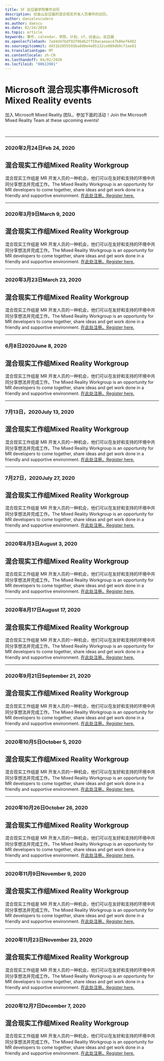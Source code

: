 ```yaml
---
title: SF 反应器学院事件日历
description: 旧金山反应器的混合现实开发人员事件的日历。
author: danielescudero
ms.author: daescu
ms.date: 02/24/2019
ms.topic: article
keywords: 事件，calendar，学院，计划，sf，旧金山，反应器
ms.openlocfilehash: 7ad4d47bdf92f964b2ff59acaeaac47b86ef6402
ms.sourcegitcommit: d451b2055593ba8d0e4e05132ce889d60c71ee81
ms.translationtype: MT
ms.contentlocale: zh-CN
ms.lasthandoff: 04/02/2020
ms.locfileid: "80613981"
---
```

# <a name="microsoft-mixed-reality-events"></a><span data-ttu-id="48319-104">Microsoft 混合现实事件</span><span class="sxs-lookup"><span data-stu-id="48319-104">Microsoft Mixed Reality events</span></span>

<span data-ttu-id="48319-105">加入 Microsoft Mixed Reality 团队，参加下面的活动！</span><span class="sxs-lookup"><span data-stu-id="48319-105">Join the Microsoft Mixed Reality Team at these upcoming events!</span></span>

<br>

---
###  <a name="feb-24-2020"></a><span data-ttu-id="48319-106">2020年2月24日</span><span class="sxs-lookup"><span data-stu-id="48319-106">Feb 24, 2020</span></span>
## <a name="mixed-reality-workgroup"></a><span data-ttu-id="48319-107">混合现实工作组</span><span class="sxs-lookup"><span data-stu-id="48319-107">Mixed Reality Workgroup</span></span>
<span data-ttu-id="48319-108">混合现实工作组是 MR 开发人员的一种机会，他们可以在友好和支持的环境中共同分享想法并完成工作。</span><span class="sxs-lookup"><span data-stu-id="48319-108">The Mixed Reality Workgroup is an opportunity for MR developers to come together, share ideas and get work done in a friendly and supportive environment.</span></span>
[<span data-ttu-id="48319-109">在此处注册。</span><span class="sxs-lookup"><span data-stu-id="48319-109">Register here.</span></span>](https://www.meetup.com/hololens-mr/events/)
<br>

---
###  <a name="march-9-2020"></a><span data-ttu-id="48319-110">2020年3月9日</span><span class="sxs-lookup"><span data-stu-id="48319-110">March 9, 2020</span></span>
## <a name="mixed-reality-workgroup"></a><span data-ttu-id="48319-111">混合现实工作组</span><span class="sxs-lookup"><span data-stu-id="48319-111">Mixed Reality Workgroup</span></span>
<span data-ttu-id="48319-112">混合现实工作组是 MR 开发人员的一种机会，他们可以在友好和支持的环境中共同分享想法并完成工作。</span><span class="sxs-lookup"><span data-stu-id="48319-112">The Mixed Reality Workgroup is an opportunity for MR developers to come together, share ideas and get work done in a friendly and supportive environment.</span></span>
[<span data-ttu-id="48319-113">在此处注册。</span><span class="sxs-lookup"><span data-stu-id="48319-113">Register here.</span></span>](https://www.meetup.com/hololens-mr/events/)
<br>

---
### <a name="march-23-2020"></a><span data-ttu-id="48319-114">2020年3月23日</span><span class="sxs-lookup"><span data-stu-id="48319-114">March 23, 2020</span></span>
## <a name="mixed-reality-workgroup"></a><span data-ttu-id="48319-115">混合现实工作组</span><span class="sxs-lookup"><span data-stu-id="48319-115">Mixed Reality Workgroup</span></span>
<span data-ttu-id="48319-116">混合现实工作组是 MR 开发人员的一种机会，他们可以在友好和支持的环境中共同分享想法并完成工作。</span><span class="sxs-lookup"><span data-stu-id="48319-116">The Mixed Reality Workgroup is an opportunity for MR developers to come together, share ideas and get work done in a friendly and supportive environment.</span></span>
[<span data-ttu-id="48319-117">在此处注册。</span><span class="sxs-lookup"><span data-stu-id="48319-117">Register here.</span></span>](https://www.meetup.com/hololens-mr/events/)
<br>

---
###  <a name="june-8-2020"></a><span data-ttu-id="48319-118">6月8日2020</span><span class="sxs-lookup"><span data-stu-id="48319-118">June 8, 2020</span></span>
## <a name="mixed-reality-workgroup"></a><span data-ttu-id="48319-119">混合现实工作组</span><span class="sxs-lookup"><span data-stu-id="48319-119">Mixed Reality Workgroup</span></span>
<span data-ttu-id="48319-120">混合现实工作组是 MR 开发人员的一种机会，他们可以在友好和支持的环境中共同分享想法并完成工作。</span><span class="sxs-lookup"><span data-stu-id="48319-120">The Mixed Reality Workgroup is an opportunity for MR developers to come together, share ideas and get work done in a friendly and supportive environment.</span></span>
[<span data-ttu-id="48319-121">在此处注册。</span><span class="sxs-lookup"><span data-stu-id="48319-121">Register here.</span></span>](https://www.meetup.com/hololens-mr/events/)
<br>

---
###  <a name="july-13-2020"></a><span data-ttu-id="48319-122">7月13日，2020</span><span class="sxs-lookup"><span data-stu-id="48319-122">July 13, 2020</span></span>
## <a name="mixed-reality-workgroup"></a><span data-ttu-id="48319-123">混合现实工作组</span><span class="sxs-lookup"><span data-stu-id="48319-123">Mixed Reality Workgroup</span></span>
<span data-ttu-id="48319-124">混合现实工作组是 MR 开发人员的一种机会，他们可以在友好和支持的环境中共同分享想法并完成工作。</span><span class="sxs-lookup"><span data-stu-id="48319-124">The Mixed Reality Workgroup is an opportunity for MR developers to come together, share ideas and get work done in a friendly and supportive environment.</span></span>
[<span data-ttu-id="48319-125">在此处注册。</span><span class="sxs-lookup"><span data-stu-id="48319-125">Register here.</span></span>](https://www.meetup.com/hololens-mr/events/)
<br>

---
###  <a name="july-27-2020"></a><span data-ttu-id="48319-126">7月27日，2020</span><span class="sxs-lookup"><span data-stu-id="48319-126">July 27, 2020</span></span>
## <a name="mixed-reality-workgroup"></a><span data-ttu-id="48319-127">混合现实工作组</span><span class="sxs-lookup"><span data-stu-id="48319-127">Mixed Reality Workgroup</span></span>
<span data-ttu-id="48319-128">混合现实工作组是 MR 开发人员的一种机会，他们可以在友好和支持的环境中共同分享想法并完成工作。</span><span class="sxs-lookup"><span data-stu-id="48319-128">The Mixed Reality Workgroup is an opportunity for MR developers to come together, share ideas and get work done in a friendly and supportive environment.</span></span>
[<span data-ttu-id="48319-129">在此处注册。</span><span class="sxs-lookup"><span data-stu-id="48319-129">Register here.</span></span>](https://www.meetup.com/hololens-mr/events/)
<br>

---
###  <a name="august-3-2020"></a><span data-ttu-id="48319-130">2020年8月3日</span><span class="sxs-lookup"><span data-stu-id="48319-130">August 3, 2020</span></span>
## <a name="mixed-reality-workgroup"></a><span data-ttu-id="48319-131">混合现实工作组</span><span class="sxs-lookup"><span data-stu-id="48319-131">Mixed Reality Workgroup</span></span>
<span data-ttu-id="48319-132">混合现实工作组是 MR 开发人员的一种机会，他们可以在友好和支持的环境中共同分享想法并完成工作。</span><span class="sxs-lookup"><span data-stu-id="48319-132">The Mixed Reality Workgroup is an opportunity for MR developers to come together, share ideas and get work done in a friendly and supportive environment.</span></span>
[<span data-ttu-id="48319-133">在此处注册。</span><span class="sxs-lookup"><span data-stu-id="48319-133">Register here.</span></span>](https://www.meetup.com/hololens-mr/events/)
<br>

---
###  <a name="august-17-2020"></a><span data-ttu-id="48319-134">2020年8月17日</span><span class="sxs-lookup"><span data-stu-id="48319-134">August 17, 2020</span></span>
## <a name="mixed-reality-workgroup"></a><span data-ttu-id="48319-135">混合现实工作组</span><span class="sxs-lookup"><span data-stu-id="48319-135">Mixed Reality Workgroup</span></span>
<span data-ttu-id="48319-136">混合现实工作组是 MR 开发人员的一种机会，他们可以在友好和支持的环境中共同分享想法并完成工作。</span><span class="sxs-lookup"><span data-stu-id="48319-136">The Mixed Reality Workgroup is an opportunity for MR developers to come together, share ideas and get work done in a friendly and supportive environment.</span></span>
[<span data-ttu-id="48319-137">在此处注册。</span><span class="sxs-lookup"><span data-stu-id="48319-137">Register here.</span></span>](https://www.meetup.com/hololens-mr/events/)
<br>

---
###  <a name="september-21-2020"></a><span data-ttu-id="48319-138">2020年9月21日</span><span class="sxs-lookup"><span data-stu-id="48319-138">September 21, 2020</span></span>
## <a name="mixed-reality-workgroup"></a><span data-ttu-id="48319-139">混合现实工作组</span><span class="sxs-lookup"><span data-stu-id="48319-139">Mixed Reality Workgroup</span></span>
<span data-ttu-id="48319-140">混合现实工作组是 MR 开发人员的一种机会，他们可以在友好和支持的环境中共同分享想法并完成工作。</span><span class="sxs-lookup"><span data-stu-id="48319-140">The Mixed Reality Workgroup is an opportunity for MR developers to come together, share ideas and get work done in a friendly and supportive environment.</span></span>
[<span data-ttu-id="48319-141">在此处注册。</span><span class="sxs-lookup"><span data-stu-id="48319-141">Register here.</span></span>](https://www.meetup.com/hololens-mr/events/)
<br>

---
###  <a name="october-5-2020"></a><span data-ttu-id="48319-142">2020年10月5日</span><span class="sxs-lookup"><span data-stu-id="48319-142">October 5, 2020</span></span>
## <a name="mixed-reality-workgroup"></a><span data-ttu-id="48319-143">混合现实工作组</span><span class="sxs-lookup"><span data-stu-id="48319-143">Mixed Reality Workgroup</span></span>
<span data-ttu-id="48319-144">混合现实工作组是 MR 开发人员的一种机会，他们可以在友好和支持的环境中共同分享想法并完成工作。</span><span class="sxs-lookup"><span data-stu-id="48319-144">The Mixed Reality Workgroup is an opportunity for MR developers to come together, share ideas and get work done in a friendly and supportive environment.</span></span>
[<span data-ttu-id="48319-145">在此处注册。</span><span class="sxs-lookup"><span data-stu-id="48319-145">Register here.</span></span>](https://www.meetup.com/hololens-mr/events/)
<br>

---
###  <a name="october-26-2020"></a><span data-ttu-id="48319-146">2020年10月26日</span><span class="sxs-lookup"><span data-stu-id="48319-146">October 26, 2020</span></span>
## <a name="mixed-reality-workgroup"></a><span data-ttu-id="48319-147">混合现实工作组</span><span class="sxs-lookup"><span data-stu-id="48319-147">Mixed Reality Workgroup</span></span>
<span data-ttu-id="48319-148">混合现实工作组是 MR 开发人员的一种机会，他们可以在友好和支持的环境中共同分享想法并完成工作。</span><span class="sxs-lookup"><span data-stu-id="48319-148">The Mixed Reality Workgroup is an opportunity for MR developers to come together, share ideas and get work done in a friendly and supportive environment.</span></span>
[<span data-ttu-id="48319-149">在此处注册。</span><span class="sxs-lookup"><span data-stu-id="48319-149">Register here.</span></span>](https://www.meetup.com/hololens-mr/events/)
<br>

---
###  <a name="november-9-2020"></a><span data-ttu-id="48319-150">2020年11月9日</span><span class="sxs-lookup"><span data-stu-id="48319-150">November 9, 2020</span></span>
## <a name="mixed-reality-workgroup"></a><span data-ttu-id="48319-151">混合现实工作组</span><span class="sxs-lookup"><span data-stu-id="48319-151">Mixed Reality Workgroup</span></span>
<span data-ttu-id="48319-152">混合现实工作组是 MR 开发人员的一种机会，他们可以在友好和支持的环境中共同分享想法并完成工作。</span><span class="sxs-lookup"><span data-stu-id="48319-152">The Mixed Reality Workgroup is an opportunity for MR developers to come together, share ideas and get work done in a friendly and supportive environment.</span></span>
[<span data-ttu-id="48319-153">在此处注册。</span><span class="sxs-lookup"><span data-stu-id="48319-153">Register here.</span></span>](https://www.meetup.com/hololens-mr/events/)
<br>

---
###  <a name="november-23-2020"></a><span data-ttu-id="48319-154">2020年11月23日</span><span class="sxs-lookup"><span data-stu-id="48319-154">November 23, 2020</span></span>
## <a name="mixed-reality-workgroup"></a><span data-ttu-id="48319-155">混合现实工作组</span><span class="sxs-lookup"><span data-stu-id="48319-155">Mixed Reality Workgroup</span></span>
<span data-ttu-id="48319-156">混合现实工作组是 MR 开发人员的一种机会，他们可以在友好和支持的环境中共同分享想法并完成工作。</span><span class="sxs-lookup"><span data-stu-id="48319-156">The Mixed Reality Workgroup is an opportunity for MR developers to come together, share ideas and get work done in a friendly and supportive environment.</span></span>
[<span data-ttu-id="48319-157">在此处注册。</span><span class="sxs-lookup"><span data-stu-id="48319-157">Register here.</span></span>](https://www.meetup.com/hololens-mr/events/)
<br>

---
###  <a name="december-7-2020"></a><span data-ttu-id="48319-158">2020年12月7日</span><span class="sxs-lookup"><span data-stu-id="48319-158">December 7, 2020</span></span>
## <a name="mixed-reality-workgroup"></a><span data-ttu-id="48319-159">混合现实工作组</span><span class="sxs-lookup"><span data-stu-id="48319-159">Mixed Reality Workgroup</span></span>
<span data-ttu-id="48319-160">混合现实工作组是 MR 开发人员的一种机会，他们可以在友好和支持的环境中共同分享想法并完成工作。</span><span class="sxs-lookup"><span data-stu-id="48319-160">The Mixed Reality Workgroup is an opportunity for MR developers to come together, share ideas and get work done in a friendly and supportive environment.</span></span>
[<span data-ttu-id="48319-161">在此处注册。</span><span class="sxs-lookup"><span data-stu-id="48319-161">Register here.</span></span>](https://www.meetup.com/hololens-mr/events/)
